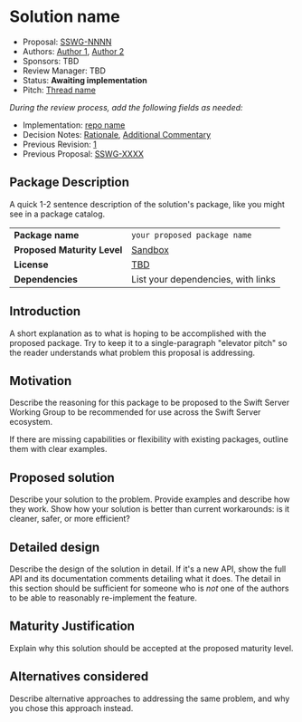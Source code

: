 # Solution name

* Proposal: [SSWG-NNNN](NNNN-filename.md)
* Authors: [Author 1](https://github.com/swiftdev), [Author 2](https://github.com/swiftdev)
* Sponsors: TBD
* Review Manager: TBD
* Status: **Awaiting implementation**
* Pitch: [Thread name](https://forums.swift.org/)

*During the review process, add the following fields as needed:*

* Implementation: [repo name](https://github.com/repo-url)
* Decision Notes: [Rationale](https://forums.swift.org/), [Additional Commentary](https://forums.swift.org/)
* Previous Revision: [1](https://github.com/swift-server/sswg/blob/...commit-ID.../proposals/NNNN-filename.md)
* Previous Proposal: [SSWG-XXXX](XXXX-filename.md)

## Package Description
A quick 1-2 sentence description of the solution's package, like you might see in a package catalog.

|  |  |
|--|--|
| **Package name** | `your proposed package name` |
| **Proposed Maturity Level** | [Sandbox](https://github.com/swift-server/sswg/blob/master/process/incubation.md#process-diagram) |
| **License** | [TBD](https://choosealicense.com/) |
| **Dependencies** | List your dependencies, with links |

## Introduction

A short explanation as to what is hoping to be accomplished with the proposed package. Try to keep it to a
single-paragraph "elevator pitch" so the reader understands what
problem this proposal is addressing.

## Motivation

Describe the reasoning for this package to be proposed to the Swift Server Working Group to be recommended for use across the Swift Server ecosystem.

If there are missing capabilities or flexibility with existing packages, outline them with clear examples.

## Proposed solution

Describe your solution to the problem. Provide examples and describe
how they work. Show how your solution is better than current
workarounds: is it cleaner, safer, or more efficient?

## Detailed design

Describe the design of the solution in detail. If it's a new API, show the full API and its documentation
comments detailing what it does. The detail in this section should be
sufficient for someone who is *not* one of the authors to be able to
reasonably re-implement the feature.

## Maturity Justification

Explain why this solution should be accepted at the proposed maturity level.

## Alternatives considered

Describe alternative approaches to addressing the same problem, and
why you chose this approach instead.

